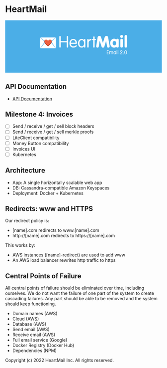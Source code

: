 # HeartMail

<img src='./logo-heartmail.png' alt='HeartMail' width='800'>

## API Documentation

- [API Documentation](https://github.com/heartmail/heartmail/blob/master/heartmail-docs/index.md)

## Milestone 4: Invoices

* [ ] Send / receive / get / sell block headers
* [ ] Send / receive / get / sell merkle proofs
* [ ] LiteClient compatibility
* [ ] Money Button compatibility
* [ ] Invoices UI
* [ ] Kubernetes

## Architecture

- App: A single horizontally scalable web app
- DB: Cassandra-compatible Amazon Keyspaces
- Deployment: Docker + Kubernetes

## Redirects: www and HTTPS

Our redirect policy is:

- [name].com redirects to www.[name].com
- http://[name].com redirects to https://[name].com

This works by:

- AWS instances ([name]-redirect) are used to add www
- An AWS load balancer rewrites http traffic to https

## Central Points of Failure

All central points of failure should be eliminated over time, including
ourselves. We do not want the failure of one part of the system to create
cascading failures. Any part should be able to be removed and the system should
keep functioning.

* Domain names (AWS)
* Cloud (AWS)
* Database (AWS)
* Send email (AWS)
* Receive email (AWS)
* Full email service (Google)
* Docker Registry (Docker Hub)
* Dependencies (NPM)

Copyright (c) 2022 HeartMail Inc. All rights reserved.

